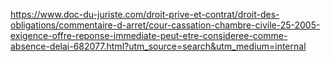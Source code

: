 https://www.doc-du-juriste.com/droit-prive-et-contrat/droit-des-obligations/commentaire-d-arret/cour-cassation-chambre-civile-25-2005-exigence-offre-reponse-immediate-peut-etre-consideree-comme-absence-delai-682077.html?utm_source=search&utm_medium=internal


